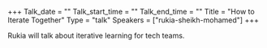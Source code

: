 +++
Talk_date = ""
Talk_start_time = ""
Talk_end_time = ""
Title = "How to Iterate Together"
Type = "talk"
Speakers = ["rukia-sheikh-mohamed"]
+++

Rukia will talk about iterative learning for tech teams.
